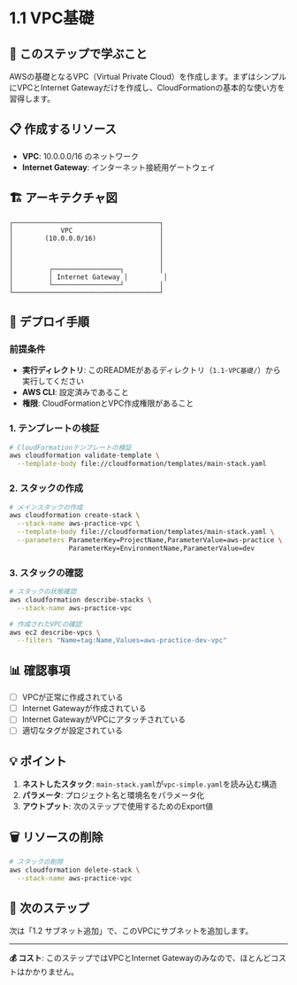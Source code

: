 # 1.1 VPC基礎

## 🎯 このステップで学ぶこと

AWSの基礎となるVPC（Virtual Private Cloud）を作成します。まずはシンプルにVPCとInternet Gatewayだけを作成し、CloudFormationの基本的な使い方を習得します。

## 📋 作成するリソース

- **VPC**: 10.0.0.0/16 のネットワーク
- **Internet Gateway**: インターネット接続用ゲートウェイ

## 🏗️ アーキテクチャ図

```
┌─────────────────────────────────────┐
│            VPC                      │
│        (10.0.0.0/16)                │
│                                     │
│                                     │
│                                     │
│         ┌─────────────────┐         │
│         │ Internet Gateway │         │
│         └─────────────────┘         │
└─────────────────────────────────────┘
```

## 🚀 デプロイ手順

### 前提条件
- **実行ディレクトリ**: このREADMEがあるディレクトリ（`1.1-VPC基礎/`）から実行してください
- **AWS CLI**: 設定済みであること
- **権限**: CloudFormationとVPC作成権限があること

### 1. テンプレートの検証

```bash
# CloudFormationテンプレートの検証
aws cloudformation validate-template \
  --template-body file://cloudformation/templates/main-stack.yaml
```

### 2. スタックの作成

```bash
# メインスタックの作成
aws cloudformation create-stack \
  --stack-name aws-practice-vpc \
  --template-body file://cloudformation/templates/main-stack.yaml \
  --parameters ParameterKey=ProjectName,ParameterValue=aws-practice \
               ParameterKey=EnvironmentName,ParameterValue=dev
```

### 3. スタックの確認

```bash
# スタックの状態確認
aws cloudformation describe-stacks \
  --stack-name aws-practice-vpc

# 作成されたVPCの確認
aws ec2 describe-vpcs \
  --filters "Name=tag:Name,Values=aws-practice-dev-vpc"
```

## 📊 確認事項

- [ ] VPCが正常に作成されている
- [ ] Internet Gatewayが作成されている
- [ ] Internet GatewayがVPCにアタッチされている
- [ ] 適切なタグが設定されている

## 💡 ポイント

1. **ネストしたスタック**: `main-stack.yaml`が`vpc-simple.yaml`を読み込む構造
2. **パラメータ**: プロジェクト名と環境名をパラメータ化
3. **アウトプット**: 次のステップで使用するためのExport値

## 🗑️ リソースの削除

```bash
# スタックの削除
aws cloudformation delete-stack \
  --stack-name aws-practice-vpc
```

## 📝 次のステップ

次は「1.2 サブネット追加」で、このVPCにサブネットを追加します。

---

**💰 コスト**: このステップではVPCとInternet Gatewayのみなので、ほとんどコストはかかりません。